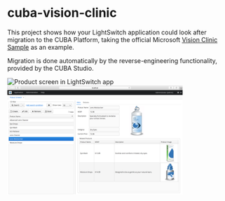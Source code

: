 # cuba-vision-clinic

This project shows how your LightSwitch application could look after migration to the CUBA Platform, taking the official Microsoft [Vision Clinic Sample](https://code.msdn.microsoft.com/windowsdesktop/Visual-Studio-LightSwitch-c8e92df4) as an example.

Migration is done automatically by the reverse-engineering functionality, provided by the CUBA Studio.

<img src="https://github.com/aleksey-stukalov/cuba-vision-clinic/blob/master/screenshots/fail.png" alt="Product screen in LightSwitch app" height="250px">
<img src="https://github.com/aleksey-stukalov/cuba-vision-clinic/blob/master/screenshots/CUBA-products-screen.png" alt="Product screen in CUBA app" height="250px">
